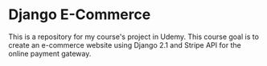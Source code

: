 # Django E-Commerce
This is a repository for my course's project in Udemy. This course goal is to create an e-commerce website using Django 2.1 and Stripe API for the online payment gateway.